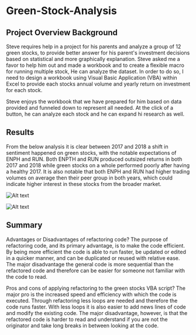 # Green-Stock-Analysis 

## Project Overview Background 

Steve requires help in a project for his parents and analyze a group of 12 green stocks, 
to provide better answer for his parent's investment decisions based on statistical and more graphically explanation. Steve asked me a favor to help him out and made a workbook and to create a flexible macro for running multiple stock, He can analyze the dataset. 
In order to do so, I need to design a workbook using Visual Basic Application (VBA) within Excel to provide each stocks annual volume 
and yearly return on investment for each stock.

Steve enjoys the workbook that we have prepared for him based on data provided and funneled down to represent all needed. At the click of a button, 
he can analyze each stock and he can expand hi research as well.

## Results 

From the below analysis it is clear between 2017 and 2018 a shift in sentiment happened on green stocks, with the notable expectations of ENPH and RUN. Both ENPTH and RUN produced outsized returns in both 2017 and 2018 while green stocks on a whole performed poorly after having a healthy 2017. It is also notable that both ENPH and RUN had higher trading volumes on average then their peer group in both years, which could indicate higher interest in these stocks from the broader market.

![Alt text](url "Title")


![Alt text](url "Title")


## Summary

Advantages or Disadvantages of refactoring code? The purpose of refactoring code, and its primary advantage, is to make the code efficient. By being more efficient the code is able to run faster, be updated or edited in a quicker manner, and can be duplicated or reused with relative ease. The major disadvantage the general code is more sequential than the refactored code and therefore can be easier for someone not familiar with the code to read.

Pros and cons of applying refactoring to the green stocks VBA script? The major pro is the increased speed and efficiency with which the code is executed. Through refactoring less loops are needed and therefore the code runs faster. With less loops it is also easier to add news lines of code and modify the existing code. The major disadvantage, however, is that the refactored code is harder to read and understand if you are not the originator and take long breaks in between looking at the code.
